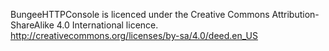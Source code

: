 BungeeHTTPConsole is licenced under the Creative Commons Attribution-ShareAlike 4.0 International licence.
http://creativecommons.org/licenses/by-sa/4.0/deed.en_US